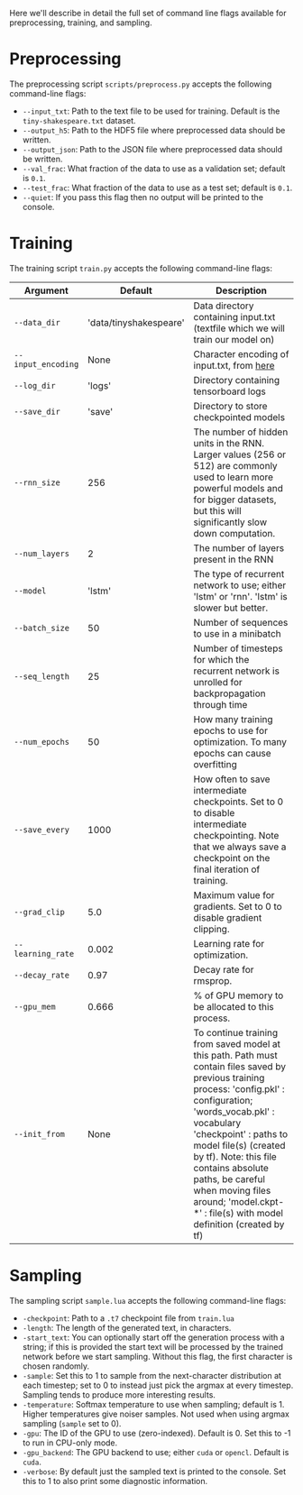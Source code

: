 Here we'll describe in detail the full set of command line flags available for preprocessing, training, and sampling.

# Preprocessing
The preprocessing script `scripts/preprocess.py` accepts the following command-line flags:
- `--input_txt`: Path to the text file to be used for training. Default is the `tiny-shakespeare.txt` dataset.
- `--output_h5`: Path to the HDF5 file where preprocessed data should be written.
- `--output_json`: Path to the JSON file where preprocessed data should be written.
- `--val_frac`: What fraction of the data to use as a validation set; default is `0.1`.
- `--test_frac`: What fraction of the data to use as a test set; default is `0.1`.
- `--quiet`: If you pass this flag then no output will be printed to the console.


# Training
The training script `train.py` accepts the following command-line flags:

| Argument                          	| Default                	| Description                                                                                                                                                                                                                                                                                                                                                                                                            	|
|-----------------------------------	|------------------------	|------------------------------------------------------------------------------------------------------------------------------------------------------------------------------------------------------------------------------------------------------------------------------------------------------------------------------------------------------------------------------------------------------------------------	|
| `--data_dir`                      	| 'data/tinyshakespeare' 	| Data directory containing input.txt (textfile which we will train our model on)                                                                                                                                                                                                                                                                                                                                        	|
| `--input_encoding`                	| None                   	| Character encoding of input.txt, from [here](https://docs.python.org/3/library/codecs.html#standard-encodings)                                                                                                                                                                                                                                                                                                         	|
| `--log_dir`                       	| 'logs'                 	| Directory containing tensorboard logs                                                                                                                                                                                                                                                                                                                                                                                  	|
| `--save_dir`                      	| 'save'                 	| Directory to store checkpointed models                                                                                                                                                                                                                                                                                                                                                                                 	|
| `--rnn_size`                      	| 256                    	| The number of hidden units in the RNN. Larger values (256 or 512) are commonly used to learn more powerful models and for bigger datasets, but this will significantly slow down computation.                                                                                                                                                                                                                          	|
| `--num_layers`                    	| 2                      	| The number of layers present in the RNN                                                                                                                                                                                                                                                                                                                                                                                	|
| `--model`                         	| 'lstm'                 	| The type of recurrent network to use; either 'lstm' or 'rnn'. 'lstm' is slower but better.                                                                                                                                                                                                                                                                                                                             	|
| `--batch_size`                    	| 50                     	| Number of sequences to use in a minibatch                                                                                                                                                                                                                                                                                                                                                                              	|
| `--seq_length`                    	| 25                     	| Number of timesteps for which the recurrent network is unrolled for backpropagation through time                                                                                                                                                                                                                                                                                                                       	|
| `--num_epochs`                    	| 50                     	| How many training epochs to use for optimization. To many epochs can cause overfitting                                                                                                                                                                                                                                                                                                                                 	|
| `--save_every`                    	| 1000                   	| How often to save intermediate checkpoints. Set to 0 to disable intermediate checkpointing. Note that we always save a checkpoint on the final iteration of training.                                                                                                                                                                                                                                                  	|
| `--grad_clip`                     	| 5.0                    	| Maximum value for gradients. Set to 0 to disable gradient clipping.                                                                                                                                                                                                                                                                                                                                                    	|
| `--learning_rate`                 	| 0.002                  	| Learning rate for optimization.                                                                                                                                                                                                                                                                                                                                                                                        	|
| `--decay_rate`                    	| 0.97                   	| Decay rate for rmsprop.                                                                                                                                                                                                                                                                                                                                                                                                	|
| `--gpu_mem`                       	| 0.666                  	| % of GPU memory to be allocated to this process.                                                                                                                                                                                                                                                                                                                                                                       	|
| `--init_from`                     	| None                   	| To continue training from saved model at this path. Path must contain files saved by previous training process:     'config.pkl'        : configuration;     'words_vocab.pkl'   : vocabulary      'checkpoint'        : paths to model file(s) (created by tf). Note: this file contains absolute paths, be careful when moving files around;     'model.ckpt-*'      : file(s) with model definition (created by tf) 	|

# Sampling
The sampling script `sample.lua` accepts the following command-line flags:
- `-checkpoint`: Path to a `.t7` checkpoint file from `train.lua`
- `-length`: The length of the generated text, in characters.
- `-start_text`: You can optionally start off the generation process with a string; if this is provided the start text will be processed by the trained network before we start sampling. Without this flag, the first character is chosen randomly.
- `-sample`: Set this to 1 to sample from the next-character distribution at each timestep; set to 0 to instead just pick the argmax at every timestep. Sampling tends to produce more interesting results.
- `-temperature`: Softmax temperature to use when sampling; default is 1. Higher temperatures give noiser samples. Not used when using argmax sampling (`sample` set to 0).
- `-gpu`: The ID of the GPU to use (zero-indexed). Default is 0. Set this to -1 to run in CPU-only mode.
- `-gpu_backend`: The GPU backend to use; either `cuda` or `opencl`. Default is `cuda`.
- `-verbose`: By default just the sampled text is printed to the console. Set this to 1 to also print some diagnostic information.
